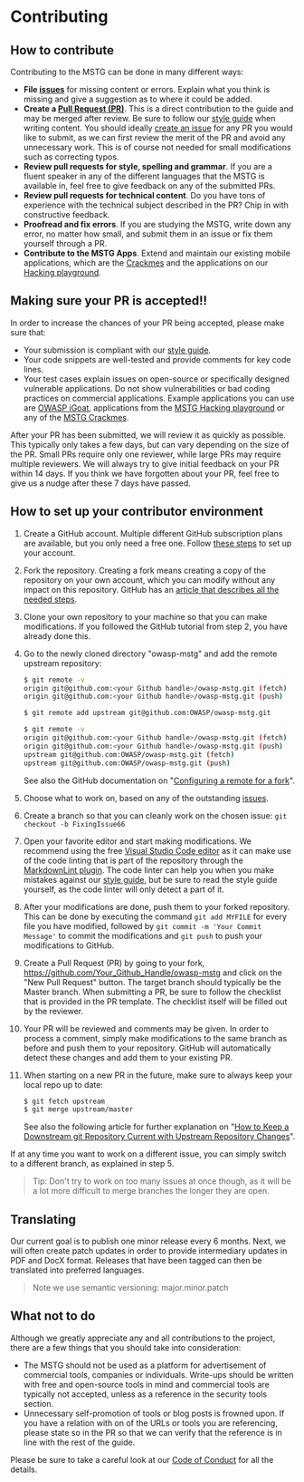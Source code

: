 # Contributing

## How to contribute

Contributing to the MSTG can be done in many different ways:

- **File [issues](https://github.com/OWASP/owasp-mstg/issues "MSTG Issues")** for missing content or errors. Explain what you think is missing and give a suggestion as to where it could be added.
- **Create a [Pull Request (PR)](https://github.com/OWASP/owasp-mstg/pulls "Create a pull request")**. This is a direct contribution to the guide and may be merged after review. Be sure to follow our [style guide](https://github.com/OWASP/owasp-mstg/blob/master/style_guide.md "MSTG Style Guide") when writing content. You should ideally [create an issue](https://github.com/OWASP/owasp-mstg/issues "MSTG Issues") for any PR you would like to submit, as we can first review the merit of the PR and avoid any unnecessary work. This is of course not needed for small modifications such as correcting typos.
- **Review pull requests for style, spelling and grammar**. If you are a fluent speaker in any of the different languages that the MSTG is available in, feel free to give feedback on any of the submitted PRs.
- **Review pull requests for technical content**. Do you have tons of experience with the technical subject described in the PR? Chip in with constructive feedback.
- **Proofread and fix errors**. If you are studying the MSTG, write down any error, no matter how small, and submit them in an issue or fix them yourself through a PR.
- **Contribute to the MSTG Apps**. Extend and maintain our existing mobile applications, which are the [Crackmes](https://github.com/OWASP/owasp-mstg/tree/master/Crackmes "MSTG Crackmes") and the applications on our [Hacking playground](https://github.com/OWASP/MSTG-Hacking-Playground "MSTG Hacking Playground").

## Making sure your PR is accepted!!

In order to increase the chances of your PR being accepted, please make sure that:

- Your submission is compliant with our [style guide](https://github.com/OWASP/owasp-mstg/blob/master/style_guide.md "MSTG Style Guide").
- Your code snippets are well-tested and provide comments for key code lines.
- Your test cases explain issues on open-source or specifically designed vulnerable applications. Do not show vulnerabilities or bad coding practices on commercial applications. Example applications you can use are [OWASP iGoat](https://www.owasp.org/index.php/OWASP_iGoat_Tool_Project "OWASP iGoat"), applications from the [MSTG Hacking playground](https://github.com/OWASP/MSTG-Hacking-Playground "MSTG Hacking Playground") or any of the [MSTG Crackmes](https://github.com/OWASP/owasp-mstg/tree/master/Crackmes "MSTG Crackmes").

After your PR has been submitted, we will review it as quickly as possible. This typically only takes a few days, but can vary depending on the size of the PR. Small PRs require only one reviewer, while large PRs may require multiple reviewers. We will always try to give initial feedback on your PR within 14 days. If you think we have forgotten about your PR, feel free to give us a nudge after these 7 days have passed.

## How to set up your contributor environment

1. Create a GitHub account. Multiple different GitHub subscription plans are available, but you only need a free one. Follow [these steps](https://help.github.com/en/articles/signing-up-for-a-new-github-account "Signing up for a new GitHub account") to set up your account.
2. Fork the repository. Creating a fork means creating a copy of the repository on your own account, which you can modify without any impact on this repository. GitHub has an [article that describes all the needed steps](https://help.github.com/en/articles/fork-a-repo "Fork a repo").
3. Clone your own repository to your machine so that you can make modifications. If you followed the GitHub tutorial from step 2, you have already done this.
4. Go to the newly cloned directory "owasp-mstg" and add the remote upstream repository:

    ```bash
    $ git remote -v
    origin git@github.com:<your Github handle>/owasp-mstg.git (fetch)
    origin git@github.com:<your Github handle>/owasp-mstg.git (push)

    $ git remote add upstream git@github.com:OWASP/owasp-mstg.git

    $ git remote -v
    origin git@github.com:<your Github handle>/owasp-mstg.git (fetch)
    origin git@github.com:<your Github handle>/owasp-mstg.git (push)
    upstream git@github.com:OWASP/owasp-mstg.git (fetch)
    upstream git@github.com:OWASP/owasp-mstg.git (push)
    ```

    See also the GitHub documentation on "[Configuring a remote for a fork](https://help.github.com/en/articles/configuring-a-remote-for-a-fork "Configuring a remote for a fork")".
5. Choose what to work on, based on any of the outstanding [issues](https://github.com/OWASP/owasp-mstg/issues "MSTG Issues").
6. Create a branch so that you can cleanly work on the chosen issue: `git checkout -b FixingIssue66`
7. Open your favorite editor and start making modifications. We recommend using the free [Visual Studio Code editor](https://code.visualstudio.com "Visual Studio Code") as it can make use of the code linting that is part of the repository through the [MarkdownLint plugin](https://github.com/DavidAnson/vscode-markdownlint#install "MarkdownLint plugin"). The code linter can help you when you make mistakes against our [style guide](https://github.com/OWASP/owasp-mstg/blob/master/style_guide.md "MSTG Style Guide"), but be sure to read the style guide yourself, as the code linter will only detect a part of it.
8. After your modifications are done, push them to your forked repository. This can be done by executing the command `git add MYFILE` for every file you have modified, followed by `git commit -m 'Your Commit Message'` to commit the modifications and `git push` to push your modifications to GitHub.
9. Create a Pull Request (PR) by going to your fork, <https://github.com/Your_Github_Handle/owasp-mstg> and click on the "New Pull Request" button. The target branch should typically be the Master branch. When submitting a PR, be sure to follow the checklist that is provided in the PR template. The checklist itself will be filled out by the reviewer.
10. Your PR will be reviewed and comments may be given. In order to process a comment, simply make modifications to the same branch as before and push them to your repository. GitHub will automatically detect these changes and add them to your existing PR.
11. When starting on a new PR in the future, make sure to always keep your local repo up to date:

    ```bash
    $ git fetch upstream
    $ git merge upstream/master
    ```

    See also the following article for further explanation on "[How to Keep a Downstream git Repository Current with Upstream Repository Changes](https://medium.com/sweetmeat/how-to-keep-a-downstream-git-repository-current-with-upstream-repository-changes-10b76fad6d97 "How to Keep a Downstream git Repository Current with Upstream Repository Changes")".

If at any time you want to work on a different issue, you can simply switch to a different branch, as explained in step 5.

> Tip: Don't try to work on too many issues at once though, as it will be a lot more difficult to merge branches the longer they are open.

## Translating

Our current goal is to publish one minor release every 6 months. Next, we will often create patch updates in order to provide intermediary updates in PDF and DocX format. Releases that have been tagged can then be translated into preferred languages.

> Note we use semantic versioning: major.minor.patch

## What not to do

Although we greatly appreciate any and all contributions to the project, there are a few things that you should take into consideration:

- The MSTG should not be used as a platform for advertisement of commercial tools, companies or individuals. Write-ups should be written with free and open-source tools in mind and commercial tools are typically not accepted, unless as a reference in the security tools section.
- Unnecessary self-promotion of tools or blog posts is frowned upon. If you have a relation with on of the URLs or tools you are referencing, please state so in the PR so that we can verify that the reference is in line with the rest of the guide.

Please be sure to take a careful look at our [Code of Conduct](https://github.com/OWASP/owasp-mstg/blob/master/CODE_OF_CONDUCT.md "Code of Conduct") for all the details.
